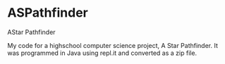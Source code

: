 # ASPathfinder
AStar Pathfinder

My code for a highschool computer science project, A Star Pathfinder. It was programmed in Java using repl.it and converted as a zip file. 
